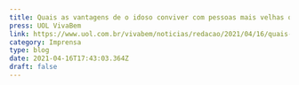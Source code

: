 ```yaml
---
title: Quais as vantagens de o idoso conviver com pessoas mais velhas que ele?
press: UOL VivaBem
link: https://www.uol.com.br/vivabem/noticias/redacao/2021/04/16/quais-as-vantagens-de-o-idoso-conviver-com-pessoas-mais-velhas-que-ele.htm
category: Imprensa
type: blog
date: 2021-04-16T17:43:03.364Z
draft: false
---
```

